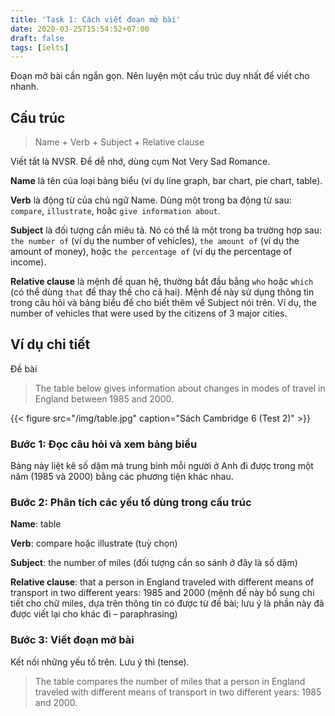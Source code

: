 ```yaml
---
title: 'Task 1: Cách viết đoạn mở bài'
date: 2020-03-25T15:54:52+07:00
draft: false
tags: [ielts]
---
```


Đoạn mở bài cần ngắn gọn. Nên luyện một cấu trúc duy nhất để viết cho nhanh.

## Cấu trúc

> Name + Verb + Subject + Relative clause

Viết tắt là NVSR. Để dễ nhớ, dùng cụm Not Very Sad Romance.

**Name** là tên của loại bảng biểu (ví dụ line graph, bar chart, pie chart, table).

**Verb** là động từ của chủ ngữ Name. Dùng một trong ba động từ sau: `compare`, `illustrate`, hoặc `give information about`.

**Subject** là đối tượng cần miêu tả. Nó có thể là một trong ba trường hợp sau: `the number of` (ví dụ the number of vehicles), `the amount of` (ví dụ the amount of money), hoặc `the percentage of` (ví dụ the percentage of income).

**Relative clause** là mệnh đề quan hệ, thường bắt đầu bằng `who` hoặc `which` (có thể dùng `that` để thay thế cho cả hai). Mệnh đề này sử dụng thông tin trong câu hỏi và bảng biểu để cho biết thêm về Subject nói trên. Ví dụ, the number of vehicles that were used by the citizens of 3 major cities.

## Ví dụ chi tiết

Đề bài

> The table below gives information about changes in modes of travel in England between 1985 and 2000.

{{< figure src="/img/table.jpg" caption="Sách Cambridge 6 (Test 2)" >}}

### Bước 1: Đọc câu hỏi và xem bảng biểu

Bảng này liệt kê số dặm mà trung bình mỗi người ở Anh đi được trong một năm (1985 và 2000) bằng các phương tiện khác nhau.

### Bước 2: Phân tích các yếu tố dùng trong cấu trúc

**Name**: table

**Verb**: compare hoặc illustrate (tuỳ chọn)

**Subject**: the number of miles (đối tượng cần so sánh ở đây là số dặm)

**Relative clause**: that a person in England traveled with different means of transport in two different years: 1985 and 2000 (mệnh đề này bổ sung chi tiết cho chữ miles, dựa trên thông tin có được từ đề bài; lưu ý là phần này đã được viết lại cho khác đi – paraphrasing)

### Bước 3: Viết đoạn mở bài

Kết nối những yếu tố trên. Lưu ý thì (tense).

> The table compares the number of miles that a person in England traveled with different means of transport in two different years: 1985 and 2000.
